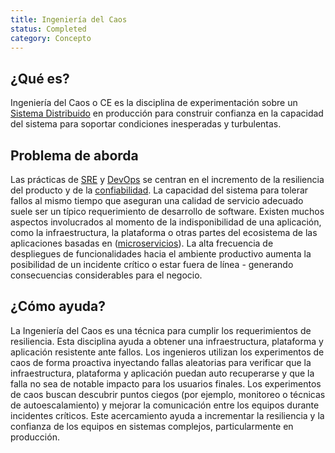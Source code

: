 ```yaml
---
title: Ingeniería del Caos 
status: Completed
category: Concepto
---
```


## ¿Qué es?

Ingeniería del Caos o CE es la disciplina de experimentación sobre un [Sistema Distribuido](/distributed_systems/) en producción para construir confianza en la capacidad del sistema para soportar condiciones inesperadas y turbulentas.

## Problema de aborda

Las prácticas de [SRE](/site_reliability_engineering/) y [DevOps](/es/devops/) se centran en el incremento de la resiliencia del producto y de la [confiabilidad](/reliability/). La capacidad del sistema para tolerar fallos al mismo tiempo que aseguran una calidad de servicio adecuado suele ser un típico requerimiento de desarrollo de software. Existen muchos aspectos involucrados al momento de la indisponibilidad de una aplicación, como la infraestructura, la plataforma o otras partes del ecosistema de las aplicaciones basadas en ([microservicios](/microservices/)). La alta frecuencia de despliegues de funcionalidades hacia el ambiente productivo aumenta la posibilidad de un incidente crítico o estar fuera de línea - generando consecuencias considerables para el negocio.

## ¿Cómo ayuda?

La Ingeniería del Caos es una técnica para cumplir los requerimientos de resiliencia. Esta disciplina ayuda a obtener una infraestructura, plataforma y aplicación resistente ante fallos. Los ingenieros utilizan los experimentos de caos de forma proactiva inyectando fallas aleatorias para verificar que la infraestructura, plataforma y aplicación puedan auto recuperarse y que la falla no sea de notable impacto para los usuarios finales. Los experimentos de caos buscan descubrir puntos ciegos (por ejemplo, monitoreo o técnicas de autoescalamiento) y mejorar la comunicación entre los equipos durante incidentes críticos. Este acercamiento ayuda a incrementar la resiliencia y la confianza de los equipos en sistemas complejos, particularmente en producción.
